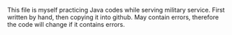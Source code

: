 This file is myself practicing Java codes while serving military service. First written by hand, then copying it into github. May contain errors, therefore the code will change if it contains errors.

